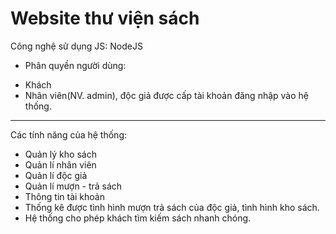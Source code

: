 # Website thư viện sách
Công nghệ sử dụng JS: NodeJS 
- Phân quyền người dùng: 
+ Khách 
+ Nhân viên(NV. admin), độc giả được cấp tài khoản đăng nhập vào hệ thống. 
----
Các tính năng của hệ thống: 
+ Quản lý kho sách 
+ Quản lí nhân viên 
+ Quản lí độc giả 
+ Quản lí mượn - trả sách 
+ Thông tin tài khoản
+ Thống kê được tình hình mượn trả sách của độc giả, tình hình kho sách. 
+ Hệ thống cho phép khách tìm kiếm sách nhanh chóng.
